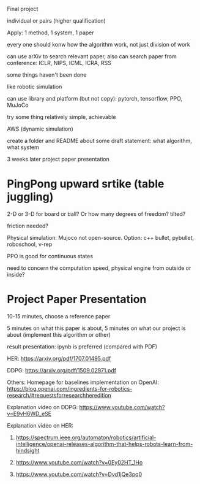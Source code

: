 Final project

individual or pairs (higher qualification)

Apply: 1 method, 1 system, 1 paper

every one should konw how the algorithm work, not just division of work

can use arXiv to search relevant paper, also can search paper from conference: ICLR, NIPS, ICML, ICRA, RSS

some things haven't been done

like robotic simulation

can use library and platform (but not copy): pytorch, tensorflow, PPO, MuJoCo

try some thing relatively simple, achievable

AWS (dynamic simulation)

create a folder and README about some draft statement: what algorithm, what system

3 weeks later project paper presentation

# PingPong upward srtike (table juggling)

2-D or 3-D for board or ball? Or how many degrees of freedom? tilted?

friction needed?

Physical simulation: Mujoco not open-source. Option: c++ bullet, pybullet, roboschool, v-rep

PPO is good for continuous states

need to concern the computation speed, physical engine from outside or inside?

# Project Paper Presentation

10-15 minutes, choose a reference paper

5 minutes on what this paper is about, 5 minutes on what our project is about (implement this algorithm or other)

result presentation: ipynb is preferred (compared with PDF)

HER: https://arxiv.org/pdf/1707.01495.pdf

DDPG: https://arxiv.org/pdf/1509.02971.pdf

Others:
Homepage for baselines implementation on OpenAI: https://blog.openai.com/ingredients-for-robotics-research/#requestsforresearchheredition

Explanation video on DDPG: https://www.youtube.com/watch?v=E9vH6WD_eSE

Explanation video on HER:

1. https://spectrum.ieee.org/automaton/robotics/artificial-intelligence/openai-releases-algorithm-that-helps-robots-learn-from-hindsight

2. https://www.youtube.com/watch?v=0Ey02HT_1Ho

3. https://www.youtube.com/watch?v=Dvd1jQe3pq0

